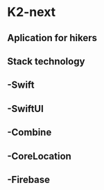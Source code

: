 # K2-next
## Aplication for hikers
## Stack technology
## -Swift
## -SwiftUI
## -Combine
## -CoreLocation
## -Firebase
